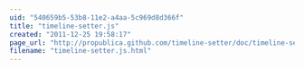 ```yaml
---
uid: "540659b5-53b8-11e2-a4aa-5c969d8d366f"
title: "timeline-setter.js"
created: "2011-12-25 19:58:17"
page_url: "http://propublica.github.com/timeline-setter/doc/timeline-setter.html"
filename: "timeline-setter.js.html"
---
```

